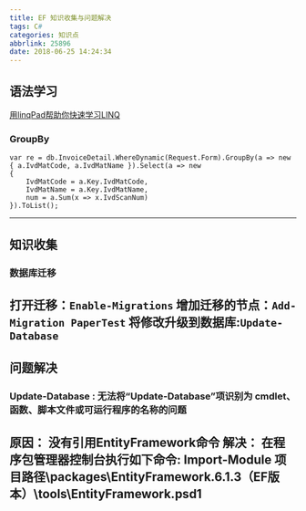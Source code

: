 ```yaml
---
title: EF 知识收集与问题解决
tags: C#
categories: 知识点
abbrlink: 25896
date: 2018-06-25 14:24:34
---
```

## 语法学习
[用linqPad帮助你快速学习LINQ](https://www.cnblogs.com/li-peng/p/3441729.html)
### GroupBy
```
var re = db.InvoiceDetail.WhereDynamic(Request.Form).GroupBy(a => new { a.IvdMatCode, a.IvdMatName }).Select(a => new
{
    IvdMatCode = a.Key.IvdMatCode,
    IvdMatName = a.Key.IvdMatName,
    num = a.Sum(x => x.IvdScanNum)
}).ToList();
```
<!-- more -->
------

## 知识收集
### 数据库迁移
打开迁移：`Enable-Migrations`
增加迁移的节点：`Add-Migration PaperTest`
将修改升级到数据库:`Update-Database`
------

## 问题解决
### Update-Database : 无法将“Update-Database”项识别为 cmdlet、函数、脚本文件或可运行程序的名称的问题
原因：
没有引用EntityFramework命令
解决：
在程序包管理器控制台执行如下命令:
Import-Module 项目路径\packages\EntityFramework.6.1.3（EF版本）\tools\EntityFramework.psd1
------